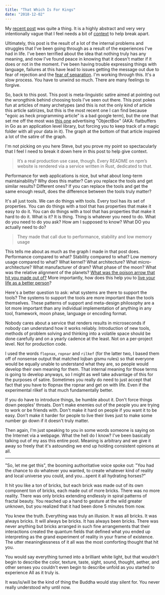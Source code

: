 ```yaml
---
title: "That Which Is For Kings"
date: "2018-12-02"
---
```


My [recent post](/blog/experimental-rilkef-2018-11-30) was quite a thing. It is a highly abstract and very very intentionally vague that I feel needs a bit of [context](https://pkg.go.dev/context) to help break apart.

Ultimately, this post is the result of a lot of the internal problems and struggles that I've been going through as a result of the experiences I've had in life. I've been terrified about the idea that nothing truly has any meaning, and now I've found peace in knowing that it doesn't matter if it does or not in the moment. I've been having trouble expressing things with language, failures at this have lead to issues getting the message out due to fear of rejection and the [fear of separation](/blog/fear-07-24-2018). I'm working through this. It's a slow process. You have to unwind so much. There are many feelings to forgive.

So, back to this post. This post is meta-linguistic satire aimed at pointing out the wrongthink behind choosing tools I've seen out there. This post pokes fun at articles of many archetypes (and this is not the only kind of article this article satirizes, but this is the most recent one I can find because "egoic as heck programming article" is a bad google term), but the one that set me off the most was [this one](https://objectbox.io/go-objectbox-golang/) advertising "ObjectBox" (AKA: flatbuffers in Go as an application level library, but forcing you to keep track of a magic folder with all your data in it). The graph at the bottom of that article inspired a lot of the satire of the graph.

I'm not picking on you here Steve, but you prove my point so spectacularly that I feel I need to break it down here in this post to help give context.

> It’s a real production use case, though. Every README on npm’s website is rendered via a service written in Rust, dedicated to that.

Performance for web applications is nice, but what about long-term maintainability? Why does this matter? Can you replace the tools and get similar results? Different ones? If you can replace the tools and get the same enough result, does the difference between the tools truly matter? 

It's all just tools. We can do things with tools. Every tool has its set of properties. You can do things with a tool that has properties that make it easy to do it. You can do things with a tool that has properties that make it hard to do it. What is it? It is thing. Thing is whatever you need to do. What do you need to do you ask? How am I supposed to know? What DO you actually need to do?

> They made that call due to performance, stability and low memory usage

This tells me about as much as the graph I made in that post does. Performance compared to what? Stability compared to what? Low memory usage compared to what? What kernel? What architecture? What micro-architecture? What manufacturer of dram? What phase of the moon? What was the relative alignment of the planets? [What was the poison arrow that hit you made out of?](https://en.wikipedia.org/wiki/Parable_of_the_Poisoned_Arrow) More importantly, how does this help you to [live your life as a better person](https://write.as/excerpts/how-a-spiritual-person-behaves)?

Here's a better question to ask: what systems are there to support the tools? The systems to support the tools are more important than the tools themselves. These patterns of support and meta-design philosophy are a lot more important than any individual implementation of anything in any tool, framework, moon phase, language or encoding format.

Nobody cares about a service that renders results in microseconds if nobody can understand how it works reliably. Introduction of new tools, methods of problem solving and thinking into a volatile space should be done carefully and on a yearly cadence at the least. Not on a per-project level. Not for production code. 

I used the words `flopnax`, `ropnar` and `rilkef` (for the latter two, I based them off of nonsense output that matched lojban gismu rules) so that everyone would be equally unable to understand what they are, so people would develop their own meaning for them. That internal meaning for those terms is going to develop anyways, so I might as well take advantage of this for the purposes of satire. Sometimes you really do need to just accept that fact that you have to flopnax the ropnar and get on with life. Even if the experimental rilkef is that much fundamentally better. 

If you do have to introduce things, be humble about it. Don't force things down peoples' throats. Don't make enemies out of the people you are trying to work or be friends with. Don't make it hard on people if you want it to be easy. Don't make it harder for people to live their lives just to make some number go down if it doesn't truly matter.

Then again, I'm just speaking to you in some words someone is saying on the Internet via a webpage. What the hell do I know? I've been basically talking out of my ass this entire post. Meaning is arbitrary and we give it away so freely that it's astounding we end up holding consistent opinions at all. 

---

"So, let me get this", the booming authoritative voice spoke out: "You had the chance to do whatever you wanted, to create whatever kind of reality and local universe you could, and you...spent it all hydrating horses?"

It hit you like a ton of bricks, but each brick was made out of its own component ton of bricks, each made out of more bricks. There was no more reality. There was only bricks extending endlessly in spiral patterns of fractal beauty. You reached up a hand to gesture at the wild greater unknown, but you realized that it had been done 5 minutes from now.

You knew the truth. Everything was truly an illusion. It was all bricks. It was always bricks. It will always be bricks. It has always been bricks. There was never anything but bricks arranged in such fine arrangements that their interactions created the quantum fields that defined what you ended up interpreting as the grand experiment of reality in your frame of existence. The utter meaninglessness of it all was the most comforting thought that hit you.

You would say everything turned into a brilliant white light, but that wouldn't begin to describe the color, texture, taste, sight, sound, thought, aether, and other senses you couldn't even begin to describe unfold as you started to experience All as it truly is.

It was/is/will be the kind of thing the Buddha would stay silent for. You never really understood why until now.
